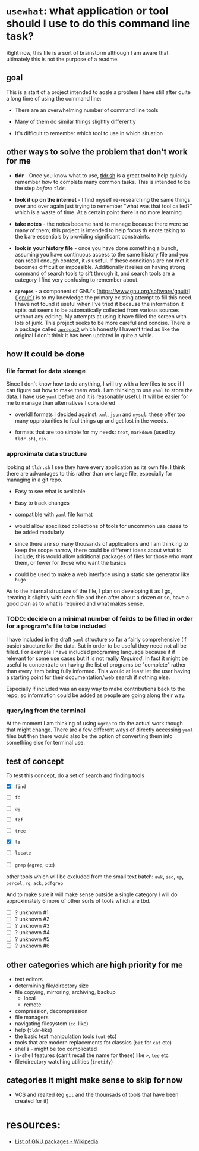 # `usewhat`: what application or tool should I use to do this command line task?

Right now, this file is a sort of brainstorm although I am aware that ultimately this is not the purpose of a readme. 

## goal

This is a start of a project intended to aosle a problem I have still after quite a long time of using the command line:

* There are an overwhelming number of command line tools
	
* Many of them do similar things slightly differently

* It's difficult to remember which tool to use in which situation
 

## other ways to solve the problem that don't work for me

* **tldr** - Once you know what to use, [tldr.sh](https://tldr.sh/) is a great tool to help quickly remember *how* to complete many common tasks. This is intended to be the step *before* `tldr`. 
	
* **look it up on the internet** - I find myself re-researching the same things over and over again just trying to remember "what was that tool called?" which is a waste of time. At a certain point there is no more learning. 
	
* **take notes** - the notes became hard to manage because there were so many of them; this project is intended to help focus th enote taking to the bare essentials by providing significant constraints.
	
* **look in your history file** - once you have done something a bunch, assuming you have continuous access to the same history file and you can recall enough context, it *is* useful. If these conditions are not met it becomes difficult or impossible. Additionally it relies on having strong command of search tools to sift through it, and search tools are a category I find very confusing to remember about. 
	
* **`apropos`** - a component of GNU's [https://www.gnu.org/software/gnuit/](`gnuit`) is to my knowledge the primary existing attempt to fill this need. I have not found it useful when I've tried it  because the information it spits out seems to be automatically collected from various sources without any editing. My attempts at using it have filled the screen with lots of junk. This project seeks to be more careful and concise. There is a package called [`apropos2`](http://www.georgeanelson.com/apropos2.htm) which honestly I haven't tried as like the original I don't think it has been updated in quite a while. 

## how it could be done

### file format for data storage

Since I don't know how to do anything, I will try with a few files to see if I can figure out how to make them work. I am thinking to use `yaml` to store the data. I have use `yaml` before and it is reasonably useful. It will be easier for me to manage than alternatives I considered

* overkill formats I decided against: `xml`, `json` and `mysql`. these offer too many opprotunities to foul things up and get lost in the weeds. 

* formats that are too simple for my needs: `text`, `markdown` (used by `tldr.sh`), `csv`. 

### approximate data structure

looking at `tldr.sh` I see they have every application as its own file. I think there are advantages to this rather than one large file, especially for managing in a git repo. 

* Easy to see what is available

* Easy to track changes

* compatible with `yaml` file format

* would allow specilized collections of tools for uncommon use cases to be added modularly

* since there are so many thousands of applications and I am thinking to keep the scope narrow, there could be different ideas about what to include; this would allow additional packages of files for those who want them, or fewer for those who want the basics

* could be used to make a web interface using a static site generator like `hugo`

As to the internal structure of the file, I plan on developing it as I go, iterating it slightly with each file and then after about a dozen or so, have a good plan as to what is required and what makes sense. 

### TODO: decide on a minimal number of feilds to be filled in order for a program's file to be included

I have included in the draft `yaml` structure so far a fairly comprehensive (if basic) structure for the data. But in order to be useful they need not all be filled. For example I have included programing language because it if relevant for some use cases but it is not really *Required*. In fact it might be useful to concentrate on having the list of programs be "complete" rather than every item being fully informed. This would at least let the user having a starting point for their documentation/web search if nothing else. 

Especially if included was an easy way to make contributions back to the repo; so information could be added as people are going along their way. 

### querying from the terminal 

At the moment I am thinking of using `ugrep` to do the actual work though that might change. There are a few different ways of directly accessing `yaml` files but then there would also be the option of converting them into something else for terminal use. 

## test of concept

To test this concept, do a set of search and finding tools

- [X] `find`
- [ ] `fd`
- [ ] `ag`
- [ ] `fzf`
- [ ] `tree`
- [x] `ls` 
- [ ] `locate`
- [ ] `grep` (`egrep`, etc)

	
other tools which will be excluded from the small text batch: `awk`, `sed`, `up`, `percol`, `rg`, `ack`, `pdfgrep`

And to make sure it will make sense outside a single category I will do approximately 6 more of other sorts of tools which are tbd.  

 - [ ] ? unknown #1
 - [ ] ? unknown #2
 - [ ] ? unknown #3
 - [ ] ? unknown #4
 - [ ] ? unknown #5
 - [ ] ? unknown #6
	
## other categories which are high priority for me

 * text editors
 * determining file/directory size
 * file copying, mirroring, archiving, backup
	* local
	* remote
 * compression, decompression
 * file managers
 * navigating filesystem (`cd`-like)
 * help (`tldr`-like)
 * the basic text manipulation tools (`cut` etc)
 * tools that are modern replacements for classics (`bat` for `cat` etc)
 * shells - might be too complicated
 * in-shell features (can't recall the name for these) like `>`, `tee` etc
 * file/directory watching utilities (`inotify`)

## categories it might make sense to skip for now

 * VCS and realted (eg `git` and the thounsads of tools that have been created for it)


# resources: 

* [List of GNU packages - Wikipedia](https://en.wikipedia.org/wiki/List_of_GNU_packages)

















